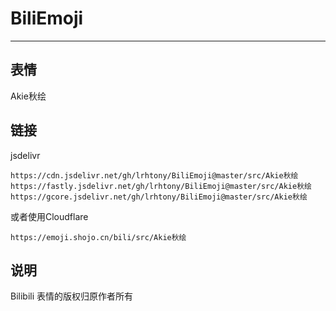 # BiliEmoji
---
## 表情
Akie秋绘
## 链接
jsdelivr
```
https://cdn.jsdelivr.net/gh/lrhtony/BiliEmoji@master/src/Akie秋绘
https://fastly.jsdelivr.net/gh/lrhtony/BiliEmoji@master/src/Akie秋绘
https://gcore.jsdelivr.net/gh/lrhtony/BiliEmoji@master/src/Akie秋绘
```
或者使用Cloudflare
```
https://emoji.shojo.cn/bili/src/Akie秋绘
```
## 说明
Bilibili 表情的版权归原作者所有
